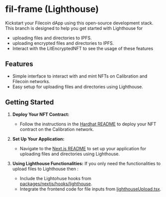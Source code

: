 # fil-frame (Lighthouse)

Kickstart your Filecoin dApp using this open-source development stack. This branch is designed to help you get started with Lighthouse for

- uploading files and directories to IPFS.
- uploading encrypted files and directories to IPFS.
- Interact with the LitEncryptedNFT to see the usage of these features

## Features

- Simple interface to interact with and mint NFTs on Calibration and Filecoin networks.
- Easy setup for uploading files and directories using Lighthouse.

## Getting Started

1. **Deploy Your NFT Contract:**

   - Follow the instructions in the [Hardhat README](packages/hardhat/README.md) to deploy your NFT contract on the Calibration network.

2. **Set Up Your Application:**

   - Navigate to the [Next.js README](packages/nextjs/README.md) to set up your application for uploading files and directories using Lighthouse.

3. **Using Lighthouse Functionalities:**
   If you only need the functionalities to upload files to Lighthouse then :
   - Include the Lightohuse hooks from [packages/nextjs/hooks/lighthouse](packages/nextjs/hooks/lighthouse).
   - Integrate the frontend code for file inputs from [lighthouseUpload.tsx](packages/nextjs/app/lighthouse/_components/lighthouseUpload.tsx).
